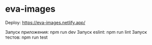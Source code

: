 # eva-images

Deploy: https://eva-images.netlify.app/

Запуск приложения: npm run dev
Запуск eslint: npm run lint
Запуск тестов: npm run test